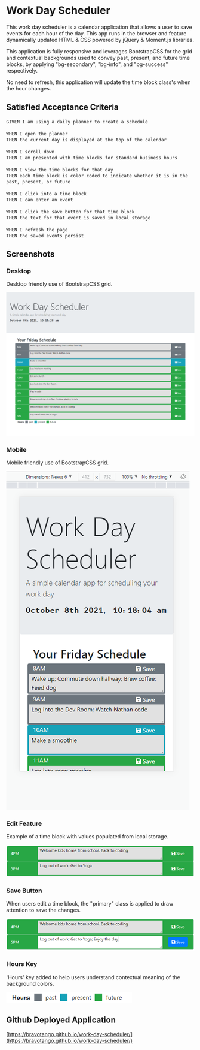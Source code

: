# Work Day Scheduler

This work day scheduler is a calendar application that allows a user to save events for each hour of the day. This app runs in the browser and feature dynamically updated HTML & CSS powered by jQuery & Moment.js libraries.

This application is fully responsive and leverages BootstrapCSS for the grid and contextual backgrounds used to convey past, present, and future time blocks, by applying "bg-secondary", "bg-info", and "bg-success" respectively.

No need to refresh, this application will update the time block class's when the hour changes.

## Satisfied Acceptance Criteria

```
GIVEN I am using a daily planner to create a schedule

WHEN I open the planner
THEN the current day is displayed at the top of the calendar

WHEN I scroll down
THEN I am presented with time blocks for standard business hours

WHEN I view the time blocks for that day
THEN each time block is color coded to indicate whether it is in the past, present, or future

WHEN I click into a time block
THEN I can enter an event

WHEN I click the save button for that time block
THEN the text for that event is saved in local storage

WHEN I refresh the page
THEN the saved events persist
```

## Screenshots

### Desktop

Desktop friendly use of BootstrapCSS grid.

![Desktop view](./images/desktop.png)

### Mobile

Mobile friendly use of BootstrapCSS grid.

![Mobile view](./images/mobile.png)

### Edit Feature

Example of a time block with values populated from local storage.

![Edit feature - pre edit](./images/preEdit.png)

### Save Button

When users edit a time block, the "primary" class is applied to draw attention to save the changes.

![Edit feature - editing](./images/editing.png)

### Hours Key

'Hours' key added to help users understand contextual meaning of the background colors.

![Hours key](./images/hoursKey.png)

## Github Deployed Application

[https://bravotango.github.io/work-day-scheduler/](https://bravotango.github.io/work-day-scheduler/)
